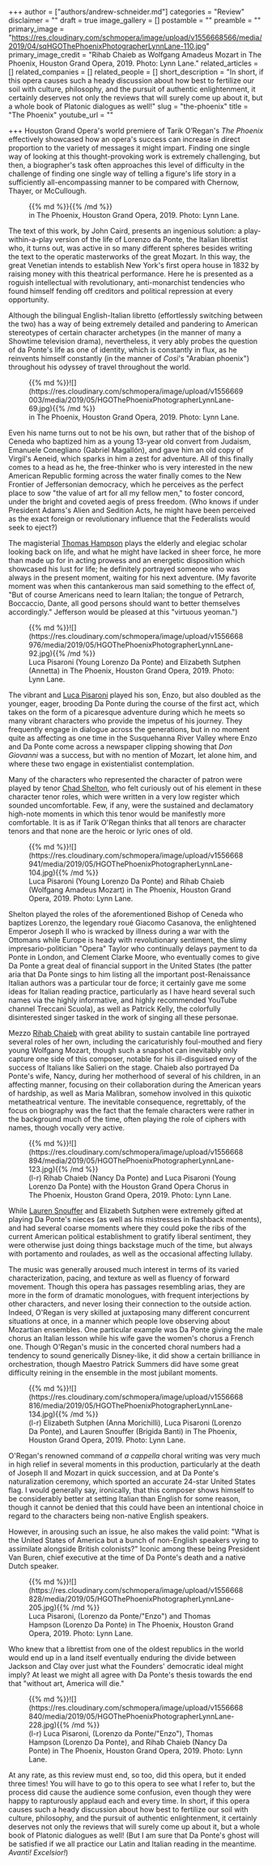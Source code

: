 +++
author = ["authors/andrew-schneider.md"]
categories = "Review"
disclaimer = ""
draft = true
image_gallery = []
postamble = ""
preamble = ""
primary_image = "https://res.cloudinary.com/schmopera/image/upload/v1556668566/media/2019/04/sqHGOThePhoenixPhotographerLynnLane-110.jpg"
primary_image_credit = "Rihab Chaieb as Wolfgang Amadeus Mozart in The Phoenix, Houston Grand Opera, 2019. Photo: Lynn Lane."
related_articles = []
related_companies = []
related_people = []
short_description = "In short, if this opera causes such a heady discussion about how best to fertilize our soil with culture, philosophy, and the pursuit of authentic enlightenment, it certainly deserves not only the reviews that will surely come up about it, but a whole book of Platonic dialogues as well!"
slug = "the-phoenix"
title = "The Phoenix"
youtube_url = ""

+++
Houston Grand Opera's world premiere of Tarik O’Regan's _The Phoenix_ effectively showcased how an opera's success can increase in direct proportion to the variety of messages it might impart. Finding one single way of looking at this thought-provoking work is extremely challenging, but then, a biographer's task often approaches this level of difficulty in the challenge of finding one single way of telling a figure's life story in a sufficiently all-encompassing manner to be compared with Chernow, Thayer, or McCullough.

<figure data-type="image">{{% md %}}{{% /md %}}

<figcaption> in The Phoenix, Houston Grand Opera, 2019. Photo: Lynn Lane.</figcaption>

</figure>

The text of this work, by John Caird, presents an ingenious solution: a play-within-a-play version of the life of Lorenzo da Ponte, the Italian librettist who, it turns out, was active in so many different spheres besides writing the text to the operatic masterworks of the great Mozart. In this way, the great Venetian intends to establish New York's first opera house in 1832 by raising money with this theatrical performance. Here he is presented as a roguish intellectual with revolutionary, anti-monarchist tendencies who found himself fending off creditors and political repression at every opportunity.

Although the bilingual English-Italian libretto (effortlessly switching between the two) has a way of being extremely detailed and pandering to American stereotypes of certain character archetypes (in the manner of many a Showtime television drama), nevertheless, it very ably probes the question of da Ponte's life as one of identity, which is constantly in flux, as he reinvents himself constantly (in the manner of _Così_'s "Arabian phoenix") throughout his odyssey of travel throughout the world.

<figure data-type="image">{{% md %}}![](https://res.cloudinary.com/schmopera/image/upload/v1556669003/media/2019/05/HGOThePhoenixPhotographerLynnLane-69.jpg){{% /md %}}

<figcaption> in The Phoenix, Houston Grand Opera, 2019. Photo: Lynn Lane.</figcaption>

</figure>

Even his name turns out to not be his own, but rather that of the bishop of Ceneda who baptized him as a young 13-year old convert from Judaism, Emanuele Conegliano (Gabriel Magallón), and gave him an old copy of Virgil's Aeneid, which sparks in him a zest for adventure. All of this finally comes to a head as he, the free-thinker who is very interested in the new American Republic forming across the water finally comes to the New Frontier of Jeffersonian democracy, which he perceives as the perfect place to sow "the value of art for all my fellow men," to foster concord, under the bright and coveted aegis of press freedom. (Who knows if under President Adams's Alien and Sedition Acts, he might have been perceived as the exact foreign or revolutionary influence that the Federalists would seek to eject?)

The magisterial [Thomas Hampson](/talking-with-singers-thomas-hampson/) plays the elderly and elegiac scholar looking back on life, and what he might have lacked in sheer force, he more than made up for in acting prowess and an energetic disposition which showcased his lust for life; he definitely portrayed someone who was always in the present moment, waiting for his next adventure. (My favorite moment was when this cantankerous man said something to the effect of, "But of course Americans need to learn Italian; the tongue of Petrarch, Boccaccio, Dante, all good persons should want to better themselves accordingly." Jefferson would be pleased at this "virtuous yeoman.")

<figure data-type="image">{{% md %}}![](https://res.cloudinary.com/schmopera/image/upload/v1556668976/media/2019/05/HGOThePhoenixPhotographerLynnLane-92.jpg){{% /md %}}

<figcaption>Luca Pisaroni (Young Lorenzo Da Ponte) and Elizabeth Sutphen (Annetta) in The Phoenix, Houston Grand Opera, 2019. Photo: Lynn Lane.</figcaption>

</figure>

The vibrant and [Luca Pisaroni](/talking-with-singers-luca-pisaroni/) played his son, Enzo, but also doubled as the younger, eager, brooding Da Ponte during the course of the first act, which takes on the form of a picaresque adventure during which he meets so many vibrant characters who provide the impetus of his journey. They frequently engage in dialogue across the generations, but in no moment quite as affecting as one time in the Susquehanna River Valley where Enzo and Da Ponte come across a newspaper clipping showing that _Don Giovanni_ was a success, but with no mention of Mozart, let alone him, and where these two engage in existentialist contemplation.

Many of the characters who represented the character of patron were played by tenor [Chad Shelton](/scene/people/chad-shelton/), who felt curiously out of his element in these character tenor roles, which were written in a very low register which sounded uncomfortable. Few, if any, were the sustained and declamatory high-note moments in which this tenor would be manifestly more comfortable. It is as if Tarik O'Regan thinks that all tenors are character tenors and that none are the heroic or lyric ones of old.

<figure data-type="image">{{% md %}}![](https://res.cloudinary.com/schmopera/image/upload/v1556668941/media/2019/05/HGOThePhoenixPhotographerLynnLane-104.jpg){{% /md %}}

<figcaption>Luca Pisaroni (Young Lorenzo Da Ponte) and Rihab Chaieb (Wolfgang Amadeus Mozart) in The Phoenix, Houston Grand Opera, 2019. Photo: Lynn Lane.</figcaption>

</figure>

Shelton played the roles of the aforementioned Bishop of Ceneda who baptizes Lorenzo, the legendary roué Giacomo Casanova, the enlightened Emperor Joseph II who is wracked by illness during a war with the Ottomans while Europe is heady with revolutionary sentiment, the slimy impresario-politician "Opera" Taylor who continually delays payment to da Ponte in London, and Clement Clarke Moore, who eventually comes to give Da Ponte a great deal of financial support in the United States (the patter aria that Da Ponte sings to him listing all the important post-Renaissance Italian authors was a particular tour de force; it certainly gave me some ideas for Italian reading practice, particularly as I have heard several such names via the highly informative, and highly recommended YouTube channel Treccani Scuola), as well as Patrick Kelly, the colorfully disinterested singer tasked in the work of singing all these personae.

Mezzo [Rihab Chaieb](/scene/people/rihab-chaieb/) with great ability to sustain cantabile line portrayed several roles of her own, including the caricaturishly foul-mouthed and fiery young Wolfgang Mozart, though such a snapshot can inevitably only capture one side of this composer, notable for his ill-disguised envy of the success of Italians like Salieri on the stage. Chaieb also portrayed Da Ponte's wife, Nancy, during her motherhood of several of his children, in an affecting manner, focusing on their collaboration during the American years of hardship, as well as Maria Malibran, somehow involved in this quixotic metatheatrical venture. The inevitable consequence, regrettably, of the focus on biography was the fact that the female characters were rather in the background much of the time, often playing the role of ciphers with names, though vocally very active.

<figure data-type="image">{{% md %}}![](https://res.cloudinary.com/schmopera/image/upload/v1556668894/media/2019/05/HGOThePhoenixPhotographerLynnLane-123.jpg){{% /md %}}

<figcaption>(l-r) Rihab Chaieb (Nancy Da Ponte) and Luca Pisaroni (Young Lorenzo Da Ponte) with the Houston Grand Opera Chorus in The Phoenix, Houston Grand Opera, 2019. Photo: Lynn Lane.</figcaption>

</figure>

While [Lauren Snouffer](/scene/people/lauren-snouffer/) and Elizabeth Sutphen were extremely gifted at playing Da Ponte's nieces (as well as his mistresses in flashback moments), and had several coarse moments where they could poke the ribs of the current American political establishment to gratify liberal sentiment, they were otherwise just doing things backstage much of the time, but always with portamento and roulades, as well as the occasional affecting lullaby.

The music was generally aroused much interest in terms of its varied characterization, pacing, and texture as well as fluency of forward movement. Though this opera has passages resembling arias, they are more in the form of dramatic monologues, with frequent interjections by other characters, and never losing their connection to the outside action. Indeed, O'Regan is very skilled at juxtaposing many different concurrent situations at once, in a manner which people love observing about Mozartian ensembles. One particular example was Da Ponte giving the male chorus an Italian lesson while his wife gave the women's chorus a French one. Though O'Regan's music in the concerted choral numbers had a tendency to sound generically Disney-like, it did show a certain brilliance in orchestration, though Maestro Patrick Summers did have some great difficulty reining in the ensemble in the most jubilant moments.

<figure data-type="image">{{% md %}}![](https://res.cloudinary.com/schmopera/image/upload/v1556668816/media/2019/05/HGOThePhoenixPhotographerLynnLane-134.jpg){{% /md %}}

<figcaption>(l-r) Elizabeth Sutphen (Anna Morichilli), Luca Pisaroni (Lorenzo Da Ponte), and Lauren Snouffer (Brigida Banti) in The Phoenix, Houston Grand Opera, 2019. Photo: Lynn Lane.</figcaption>

</figure>

O'Regan's renowned command of _a cappella_ choral writing was very much in high relief in several moments in this production, particularly at the death of Joseph II and Mozart in quick succession, and at Da Ponte's naturalization ceremony, which sported an accurate 24-star United States flag. I would generally say, ironically, that this composer shows himself to be considerably better at setting Italian than English for some reason, though it cannot be denied that this could have been an intentional choice in regard to the characters being non-native English speakers.

However, in arousing such an issue, he also makes the valid point: "What is the United States of America but a bunch of non-English speakers vying to assimilate alongside British colonists?" Iconic among these being President Van Buren, chief executive at the time of Da Ponte's death and a native Dutch speaker.

<figure data-type="image">{{% md %}}![](https://res.cloudinary.com/schmopera/image/upload/v1556668828/media/2019/05/HGOThePhoenixPhotographerLynnLane-205.jpg){{% /md %}}

<figcaption>Luca Pisaroni, (Lorenzo da Ponte/"Enzo") and Thomas Hampson (Lorenzo Da Ponte) in The Phoenix, Houston Grand Opera, 2019. Photo: Lynn Lane.</figcaption>

</figure>

Who knew that a librettist from one of the oldest republics in the world would end up in a land itself eventually enduring the divide between Jackson and Clay over just what the Founders' democratic ideal might imply? At least we might all agree with Da Ponte's thesis towards the end that "without art, America will die."

<figure data-type="image">{{% md %}}![](https://res.cloudinary.com/schmopera/image/upload/v1556668840/media/2019/05/HGOThePhoenixPhotographerLynnLane-228.jpg){{% /md %}}

<figcaption>(l-r) Luca Pisaroni, (Lorenzo da Ponte/"Enzo"), Thomas Hampson (Lorenzo Da Ponte), and Rihab Chaieb (Nancy Da Ponte) in The Phoenix, Houston Grand Opera, 2019. Photo: Lynn Lane.</figcaption>

</figure>

At any rate, as this review must end, so too, did this opera, but it ended three times! You will have to go to this opera to see what I refer to, but the process did cause the audience some confusion, even though they were happy to rapturously applaud each and every time. In short, if this opera causes such a heady discussion about how best to fertilize our soil with culture, philosophy, and the pursuit of authentic enlightenment, it certainly deserves not only the reviews that will surely come up about it, but a whole book of Platonic dialogues as well! (But I am sure that Da Ponte's ghost will be satisfied if we all practice our Latin and Italian reading in the meantime. _Avanti! Excelsior!_)